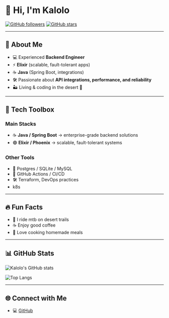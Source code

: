 # 👋 Hi, I'm Kalolo

[![GitHub followers](https://img.shields.io/github/followers/kalolo?style=social)](https://github.com/kalolo)
[![GitHub stars](https://img.shields.io/github/stars/kalolo?style=social)](https://github.com/kalolo)

---

## 🚀 About Me
- 💻 Experienced **Backend Engineer**  
- ⚡ **Elixir** (scalable, fault-tolerant apps)  
- ☕ **Java** (Spring Boot, integrations)  
- 🛠️ Passionate about **API integrations, performance, and reliability**  
- 🏜️ Living & coding in the desert 🌵

---

## 🧰 Tech Toolbox

### Main Stacks
- ☕ **Java / Spring Boot** → enterprise-grade backend solutions
- 🟣 **Elixir / Phoenix** → scalable, fault-tolerant systems  

### Other Tools
- 🐘 Postgres / SQLite / MySQL
- 🐙 GitHub Actions / CI/CD  
- 🛠️ Terraform, DevOps practices
- k8s

---

## 🔥 Fun Facts
- 🚵 I ride mtb on desert trails
- ☕️ Enjoy good coffee
- 🍲 Love cooking homemade meals

---

## 📊 GitHub Stats
![Kalolo's GitHub stats](https://github-readme-stats.vercel.app/api?username=kalolo&show_icons=true&theme=radical)

![Top Langs](https://github-readme-stats.vercel.app/api/top-langs/?username=kalolo&layout=compact&theme=radical)

---

## 🌐 Connect with Me
- 💻 [GitHub](https://github.com/kalolo)  

